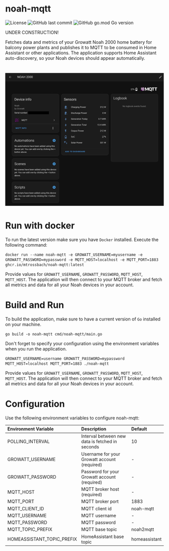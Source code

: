 # noah-mqtt
![License](https://img.shields.io/github/license/mtrossbach/noah-mqtt) ![GitHub last commit](https://img.shields.io/github/last-commit/mtrossbach/noah-mqtt) ![GitHub go.mod Go version](https://img.shields.io/github/go-mod/go-version/mtrossbach/noah-mqtt)

UNDER CONSTRUCTION!

Fetches data and metrics of your Growatt Noah 2000 home battery for balcony power plants and publishes it to MQTT to be consumed in Home Assistant or other applications.
The application supports Home Assistant auto-discovery, so your Noah devices should appear automatically.

# ![HomeAssistant screenshot](/assets/ha-screenshot.png)


# Run with docker

To run the latest version make sure you have `Docker` installed. Execute the following command:

```
docker run --name noah-mqtt -e GROWATT_USERNAME=myusername -e GROWATT_PASSWORD=mypassword -e MQTT_HOST=localhost -e MQTT_PORT=1883 ghcr.io/mtrossbach/noah-mqtt:latest
```

Provide values for `GROWATT_USERNAME`, `GROWATT_PASSWORD`, `MQTT_HOST`, `MQTT_HOST`. The application will then connect to your MQTT broker and fetch all metrics and data for all your Noah devices in your account.

# Build and Run

To build the application, make sure to have a current version of `Go` installed on your machine.

```
go build -o noah-mqtt cmd/noah-mqtt/main.go
```

Don't forget to specify your configuration using the environment variables when you run the application.

```
GROWATT_USERNAME=username GROWATT_PASSWORD=mypassword MQTT_HOST=localhost MQTT_PORT=1883 ./noah-mqtt
```

Provide values for `GROWATT_USERNAME`, `GROWATT_PASSWORD`, `MQTT_HOST`, `MQTT_HOST`. The application will then connect to your MQTT broker and fetch all metrics and data for all your Noah devices in your account.


# Configuration

Use the following environment variables to configure noah-mqtt:

| Environment Variable | Description                                     | Default       |
|:---------------------|:------------------------------------------------|:--------------|
| POLLING_INTERVAL     | Interval between new data is fetched in seconds | 10            |
| GROWATT_USERNAME     | Username for your Growatt account (required)    | -             |
| GROWATT_PASSWORD     | Password for your Growatt account (required)    | -             |
| MQTT_HOST            | MQTT broker host (required)                     | -             |
| MQTT_PORT            | MQTT broker port                                | 1883          |
| MQTT_CLIENT_ID       | MQTT client id                                  | noah-mqtt     |
| MQTT_USERNAME        | MQTT username                                   | -             |
| MQTT_PASSWORD        | MQTT password                                   | -             |
| MQTT_TOPIC_PREFIX    | MQTT base topic                                 | noah2mqtt     |
| HOMEASSISTANT_TOPIC_PREFIX    | HomeAssistant base topic                        | homeassistant |


